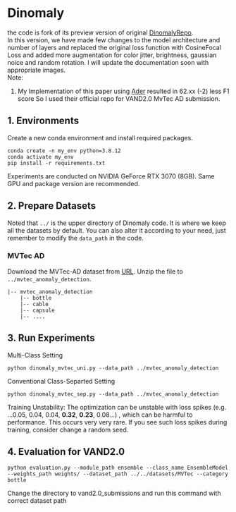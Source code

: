 # Dinomaly

the code is fork of its preview version of original [DinomalyRepo](https://github.com/guojiajeremy/Dinomaly). 
 <br>
In this version, we have made few changes to the model architecture and number of layers and replaced the original loss function with CosineFocal Loss and added more augmentation for color jitter, brightness, gaussian noice and random rotation. I will update the documentation soon with appropriate images.
<br>
Note: 
1. My Implementation of this paper using  [Ader](https://github.com/zhangzjn/ader) resulted in 62.xx (-2) less F1 score So I used their official repo for VAND2.0 MvTec AD submission.



## 1. Environments

Create a new conda environment and install required packages.

```
conda create -n my_env python=3.8.12
conda activate my_env
pip install -r requirements.txt
```
Experiments are conducted on NVIDIA GeForce RTX 3070 (8GB). Same GPU and package version are recommended. 

## 2. Prepare Datasets
Noted that `../` is the upper directory of Dinomaly code. It is where we keep all the datasets by default.
You can also alter it according to your need, just remember to modify the `data_path` in the code. 

### MVTec AD

Download the MVTec-AD dataset from [URL](https://www.mvtec.com/company/research/datasets/mvtec-ad).
Unzip the file to `../mvtec_anomaly_detection`.
```
|-- mvtec_anomaly_detection
    |-- bottle
    |-- cable
    |-- capsule
    |-- ....
```


## 3. Run Experiments
Multi-Class Setting
```
python dinomaly_mvtec_uni.py --data_path ../mvtec_anomaly_detection
```


Conventional Class-Separted Setting
```
python dinomaly_mvtec_sep.py --data_path ../mvtec_anomaly_detection
```


Training Unstability: The optimization can be unstable with loss spikes (e.g. ...0.05, 0.04, 0.04, **0.32**, **0.23**, 0.08...)
, which can be harmful to performance. This occurs very very rare. If you see such loss spikes during training, consider change a random seed.

## 4. Evaluation for VAND2.0
```
python evaluation.py --module_path ensemble --class_name EnsembleModel --weights_path weights/ --dataset_path ../../datasets/MVTec --category bottle
```
Change the directory to vand2.0_submissions and run this command with correct dataset path
